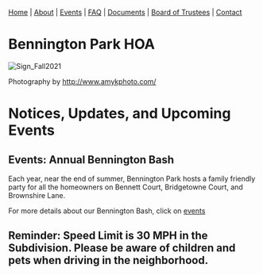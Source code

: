[Home](index.md) | [About](about.md) | [Events](events.md) | [FAQ](faq.md) | [Documents](documents.md) | [Board of Trustees](trustees.md) | [Contact](contact.md)

# Bennington Park HOA

![Sign_Fall2021](https://github.com/benningtonparkhoa/benningtonparkhoa.github.io/blob/master/Sign_Fall2021.jpg)

Photography by http://www.amykphoto.com/

# Notices, Updates, and Upcoming Events

## Events:  Annual Bennington Bash

Each year, near the end of summer, Bennington Park hosts a family friendly party for all the homeowners on Bennett Court, Bridgetowne Court, and Brownshire Lane.

For more details about our Bennington Bash, click on [events](events.md)

## Reminder:  Speed Limit is 30 MPH in the Subdivision. Please be aware of children and pets when driving in the neighborhood.
